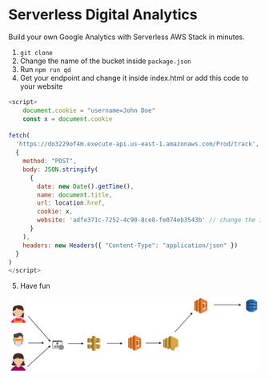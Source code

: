 # Serverless Digital Analytics
Build your own Google Analytics with Serverless AWS Stack in minutes.

1. `git clone`
2. Change the name of the bucket inside `package.json`
3. Run `npm run qd`
4. Get your endpoint and change it inside index.html or add this code to your website

```js
<script>
    document.cookie = "username=John Doe"
    const x = document.cookie

fetch(
  'https://do3229of4m.execute-api.us-east-1.amazonaws.com/Prod/track', // change the endpoint
  {
    method: "POST",
    body: JSON.stringify(
      {
        date: new Date().getTime(),
        name: document.title,
        url: location.href,
        cookie: x,
        website: 'adfe371c-7252-4c90-8ce8-fe074eb3543b' // change the identifier for your website
      }
    ),
    headers: new Headers({ "Content-Type": "application/json" })
  }
)
</script>
``` 
5. Have fun


![Architecture](./images/serverless-digital-analytics.png)